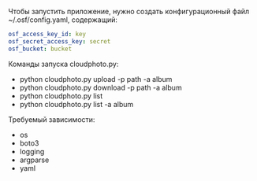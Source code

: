 
Чтобы запустить приложение, нужно создать конфигурационный файл ~/.osf/config.yaml, содержащий:

```yaml
osf_access_key_id: key
osf_secret_access_key: secret
osf_bucket: bucket
```

Команды запуска cloudphoto.py:
- python cloudphoto.py upload -p path -a album
- python cloudphoto.py download -p path -a album
- python cloudphoto.py list
- python cloudphoto.py list -a album

Требуемый зависимости:
- os
- boto3
- logging
- argparse
- yaml